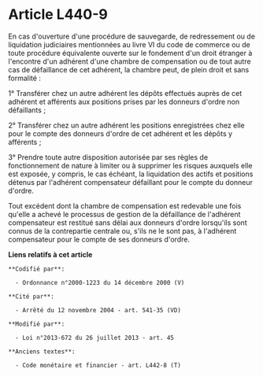 # Article L440-9

En cas d'ouverture d'une procédure de sauvegarde, de redressement ou de liquidation judiciaires mentionnées au livre VI du
code de commerce ou de toute procédure équivalente ouverte sur le fondement d'un droit étranger à l'encontre d'un adhérent
d'une chambre de compensation ou de tout autre cas de défaillance de cet adhérent, la chambre peut, de plein droit et sans
formalité :

1° Transférer chez un autre adhérent les dépôts effectués auprès de cet adhérent et afférents aux positions prises par les
donneurs d'ordre non défaillants ;

2° Transférer chez un autre adhérent les positions enregistrées chez elle pour le compte des donneurs d'ordre de cet adhérent
et les dépôts y afférents ;

3° Prendre toute autre disposition autorisée par ses règles de fonctionnement de nature à limiter ou à supprimer les risques
auxquels elle est exposée, y compris, le cas échéant, la liquidation des actifs et positions détenus par l'adhérent
compensateur défaillant pour le compte du donneur d'ordre.

Tout excédent dont la chambre de compensation est redevable une fois qu'elle a achevé le processus de gestion de la
défaillance de l'adhérent compensateur est restitué sans délai aux donneurs d'ordre lorsqu'ils sont connus de la contrepartie
centrale ou, s'ils ne le sont pas, à l'adhérent compensateur pour le compte de ses donneurs d'ordre.

**Liens relatifs à cet article**

	**Codifié par**:

	  - Ordonnance n°2000-1223 du 14 décembre 2000 (V)

	**Cité par**:

	  - Arrêté du 12 novembre 2004 - art. 541-35 (VD)

	**Modifié par**:

	  - Loi n°2013-672 du 26 juillet 2013 - art. 45

	**Anciens textes**:

	  - Code monétaire et financier - art. L442-8 (T)
